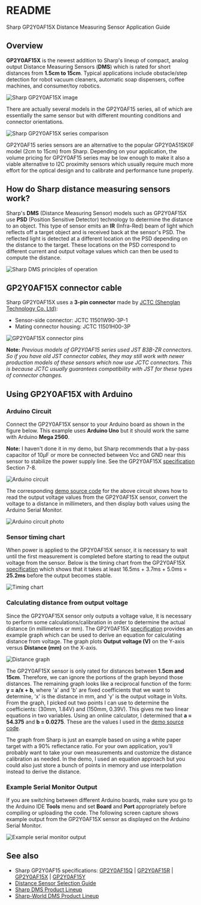 # README
Sharp GP2Y0AF15X Distance Measuring Sensor Application Guide

## Overview
**GP2Y0AF15X** is the newest addition to Sharp's lineup of compact, analog output Distance Measuring Sensors (**DMS**) which is rated for short distances from **1.5cm to 15cm**. Typical applications include obstacle/step detection for robot vacuum cleaners, automatic soap dispensers, coffee machines, and consumer/toy robotics.

![Sharp GP2Y0AF15X image](https://github.com/sharpsensoruser/sharp-sensor-demos/blob/master/images/sharp_gp2y0af15x_img.png)

There are actually several models in the GP2Y0AF15 series, all of which are essentially the same sensor but with different mounting conditions and connector orientations. 

![Sharp GP2Y0AF15X series comparison](https://github.com/sharpsensoruser/sharp-sensor-demos/blob/master/images/sharp_gp2y0af15x_series_compare.png)

GP2Y0AF15 series sensors are an alternative to the popular GP2Y0A51SK0F model (2cm to 15cm) from Sharp. Depending on your application, the volume pricing for GP2Y0AF15 series may be low enough to make it also a viable alternative to I2C proximity sensors which usually require much more effort for the optical design and to calibrate and performance tune properly.

## How do Sharp distance measuring sensors work?

Sharp's **DMS** (Distance Measuring Sensor) models such as GP2Y0AF15X use **PSD** (Position Sensitive Detector) technology to determine the distance to an object. This type of sensor emits an **IR** (Infra-Red) beam of light which reflects off a target object and is received back at the sensor's PSD. The reflected light is detected at a different location on the PSD depending on the distance to the target. These locations on the PSD correspond to different current and output voltage values which can then be used to compute the distance.

![Sharp DMS principles of operation](https://github.com/sharpsensoruser/sharp-sensor-demos/blob/master/images/sharp_gp2y0af15x_principles.png)

## GP2Y0AF15X connector cable

Sharp GP2Y0AF15X uses a **3-pin connector** made by [JCTC (Shenglan Technology Co. Ltd)](http://www.jctc.com.cn/):

* Sensor-side connector: JCTC 11501W90-3P-1
* Mating connector housing: JCTC 11501H00-3P

![GP2Y0AF15X connector pins](https://github.com/sharpsensoruser/sharp-sensor-demos/blob/master/images/sharp_gp2y0af15x_connectorpins.png)

**Note:** _Previous models of GP2Y0AF15 series used JST B3B-ZR connectors. So if you have old JST connector cables, they may still work with newer production models of these sensors which now use JCTC connectors. This is because JCTC usually guarantees compatibility with JST for these types of connector changes._
 
## Using GP2Y0AF15X with Arduino

### Arduino Circuit

Connect the GP2Y0AF15X sensor to your Arduino board as shown in the figure below. This example uses **Arduino Uno** but it should work the same with Arduino **Mega 2560**.

**Note:** I haven't done it in my demo, but Sharp recommends that a by-pass capacitor of 10μF or more be connected between Vcc and GND near this sensor to stabilize the power supply line. See the GP2Y0AF15X [specification](http://www.socle-tech.com/doc/IC%20Channel%20Product/SHARP_GP2Y0AF15X.pdf) Section 7-8.

![Arduino circuit](https://github.com/sharpsensoruser/sharp-sensor-demos/blob/master/images/sharp_gp2y0af15x_circuit.png)

The corresponding [demo source code](https://github.com/sharpsensoruser/sharp-sensor-demos/blob/master/sharp_gp2y0af15x_demo/sharp_gp2y0af15x_demo.ino) for the above circuit shows how to read the output voltage values from the GP2Y0AF15X sensor, convert the voltage to a distance in millimeters, and then display both values using the Arduino Serial Monitor.

![Arduino circuit photo](https://github.com/sharpsensoruser/sharp-sensor-demos/blob/master/images/sharp_gp2y0af15x_circuitphoto.png)

### Sensor timing chart

When power is applied to the GP2Y0AF15X sensor, it is necessary to wait until the first measurement is completed before starting to read the output voltage from the sensor. Below is the timing chart from the GP2Y0AF15X [specification](http://www.socle-tech.com/doc/IC%20Channel%20Product/SHARP_GP2Y0AF15X.pdf) which shows that it takes at least 16.5ms + 3.7ms + 5.0ms = **25.2ms** before the output becomes stable.

![Timing chart](https://github.com/sharpsensoruser/sharp-sensor-demos/blob/master/images/sharp_gp2y0af15x_timing.png)

### Calculating distance from output voltage

Since the GP2Y0AF15X sensor only outputs a voltage value, it is necessary to perform some calculations/calibration in order to determine the actual distance (in millimeters or mm). The GP2Y0AF15X [specification](http://www.socle-tech.com/doc/IC%20Channel%20Product/SHARP_GP2Y0AF15X.pdf) provides an example graph which can be used to derive an equation for calculating distance from voltage. The graph plots **Output voltage (V)** on the Y-axis versus **Distance (mm)** on the X-axis.

![Distance graph](https://github.com/sharpsensoruser/sharp-sensor-demos/blob/master/images/sharp_gp2y0af15x_graph.png)

The GP2Y0AF15X sensor is only rated for distances between **1.5cm and 15cm**. Therefore, we can ignore the portions of the graph beyond those distances. The remaining graph looks like a reciprocal function of the form: **y = a/x + b**, where 'a' and 'b' are fixed coefficients that we want to determine, 'x' is the distance in mm, and 'y' is the output voltage in Volts. From the graph, I picked out two points I can use to determine the coefficients: (30mm, 1.84V) and (150mm, 0.39V). This gives me two linear equations in two variables. Using an online calculator, I determined that **a = 54.375** and **b = 0.0275**. These are the values I used in the [demo source code](https://github.com/sharpsensoruser/sharp-sensor-demos/blob/master/sharp_gp2y0af15x_demo/sharp_gp2y0af15x_demo.ino).

The graph from Sharp is just an example based on using a white paper target with a 90% reflectance ratio. For your own application, you'll probably want to take your own measurements and customize the distance calibration as needed. In the demo, I used an equation approach but you could also just store a bunch of points in memory and use interpolation instead to derive the distance.

### Example Serial Monitor Output

If you are switching between different Arduino boards, make sure you go to the Arduino IDE **Tools** menu and set **Board** and **Port** appropriately before compiling or uploading the code. The following screen capture shows example output from the GP2Y0AF15X sensor as displayed on the Arduino Serial Monitor.

![Example serial monitor output](https://github.com/sharpsensoruser/sharp-sensor-demos/blob/master/images/sharp_gp2y0af15x_monitor.png)

## See also
* Sharp GP2Y0AF15 specifications: [GP2Y0AF15Q](http://www.socle-tech.com/doc/IC%20Channel%20Product/SHARP_GP2Y0AF15Q.pdf) | [GP2Y0AF15R](http://www.socle-tech.com/doc/IC%20Channel%20Product/SHARP_GP2Y0AF15R.pdf) | [GP2Y0AF15X](http://www.socle-tech.com/doc/IC%20Channel%20Product/SHARP_GP2Y0AF15X.pdf) | [GP2Y0AF15Y](http://www.socle-tech.com/doc/IC%20Channel%20Product/SHARP_GP2Y0AF15Y.pdf)
* [Distance Sensor Selection Guide](https://github.com/sharpsensoruser/sharp-sensor-demos/blob/master/docs/Distance%20Sensor%20Selection.pdf)
* [Sharp DMS Product Lineup](http://www.socle-tech.com/SHARP_sensor_Distance%20Measuring%20Sensor.php)
* [Sharp-World DMS Product Lineup](http://www.sharp-world.com/products/device/lineup/selection/opto/haca/diagram.html)
